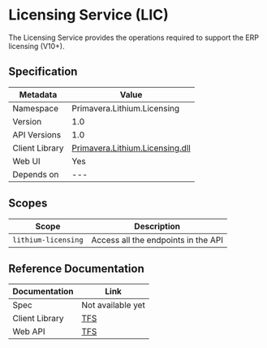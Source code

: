 # Licensing Service (LIC)

The Licensing Service provides the operations required to support the ERP licensing (V10+).

## Specification

| Metadata | Value |
| - | - |
| Namespace | Primavera.Lithium.Licensing |
| Version | 1.0 |
| API Versions | 1.0 |
| Client Library | [Primavera.Lithium.Licensing.dll](http://nuget.primaverabss.com:82/feeds/public-lithium-general/Primavera.Lithium.Licensing) |
| Web UI | Yes |
| Depends on | --- |

## Scopes

| Scope | Description |
| - | - |
| `lithium-licensing` | Access all the endpoints in the API |

## Reference Documentation

<!-- markdown-link-check-disable -->
| Documentation | Link |
| - | - |
| Spec | Not available yet |
| Client Library | [TFS](https://tfs.primaverabss.com/tfs/P.TEC.Elevation/Lithium/_versionControl?path=%24%2FLithium%2FMicroservices%2FERP%2FLIC%2FMainline%2FReadme.md&version=T&_a=preview) |
| Web API | [TFS](https://tfs.primaverabss.com/tfs/P.TEC.Elevation/Lithium/_versionControl?path=%24%2FLithium%2FMicroservices%2FERP%2FLIC%2FMainline%2FReadme.md&version=T&_a=preview) |
<!-- markdown-link-check-enable -->
